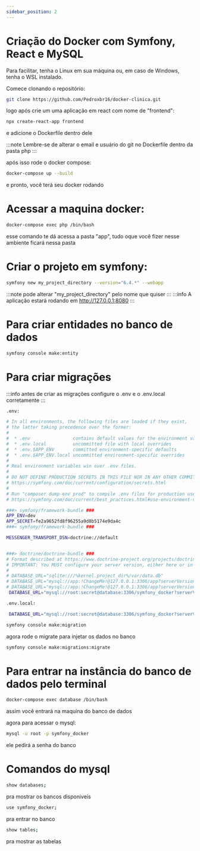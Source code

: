```yaml
---
sidebar_position: 2
---
```


# Criação do Docker com Symfony, React e MySQL

Para facilitar, tenha o Linux em sua máquina ou, em caso de Windows, tenha o WSL instalado.

Comece clonando o repositório:

```bash
git clone https://github.com/Pedroxbr16/docker-clinica.git
```

logo após crie um uma aplicação em react com nome de "frontend":

```bash
npx create-react-app frontend
```

e adicione o Dockerfile dentro dele

:::note
Lembre-se de alterar o email e usuário do git no Dockerfile dentro da pasta php
:::

após isso rode o docker compose:

```bash
docker-compose up --build
```

e pronto, você terá seu docker rodando

# Acessar a maquina docker:

```bash
docker-compose exec php /bin/bash
```

esse comando te dá acessa a pasta "app", tudo oque você fizer nesse ambiente ficará nessa pasta

# Criar o projeto em symfony:

```bash
symfony new my_project_directory --version="6.4.*" --webapp
```

:::note
pode alterar "my_project_directory" pelo nome que quiser
:::
:::info
A aplicação estará rodando em http://127.0.0.1:8080
:::

# Para criar entidades no banco de dados

```bash
symfony console make:entity
```
# Para criar migrações

:::info
antes de criar as migrações configure o .env e o .env.local corretamente
:::
```bash
.env:

# In all environments, the following files are loaded if they exist,
# the latter taking precedence over the former:
#
#  * .env                contains default values for the environment variables needed by the app
#  * .env.local          uncommitted file with local overrides
#  * .env.$APP_ENV       committed environment-specific defaults
#  * .env.$APP_ENV.local uncommitted environment-specific overrides
#
# Real environment variables win over .env files.
#
# DO NOT DEFINE PRODUCTION SECRETS IN THIS FILE NOR IN ANY OTHER COMMITTED FILES.
# https://symfony.com/doc/current/configuration/secrets.html
#
# Run "composer dump-env prod" to compile .env files for production use (requires symfony/flex >=1.2).
# https://symfony.com/doc/current/best_practices.html#use-environment-variables-for-infrastructure-configuration

###> symfony/framework-bundle ###
APP_ENV=dev
APP_SECRET=fe2a9652fd8f96255a9d8b5174e9da4c
###< symfony/framework-bundle ###

MESSENGER_TRANSPORT_DSN=doctrine://default


###> doctrine/doctrine-bundle ###
# Format described at https://www.doctrine-project.org/projects/doctrine-dbal/en/latest/reference/configuration.html#connecting-using-a-url
# IMPORTANT: You MUST configure your server version, either here or in config/packages/doctrine.yaml
#
# DATABASE_URL="sqlite:///%kernel.project_dir%/var/data.db"
# DATABASE_URL="mysql://app:!ChangeMe!@127.0.0.1:3306/app?serverVersion=8.0.32&charset=utf8mb4"
# DATABASE_URL="mysql://app:!ChangeMe!@127.0.0.1:3306/app?serverVersion=10.11.2-MariaDB&charset=utf8mb4"
 DATABASE_URL="mysql://root:secret@database:3306/symfony_docker?serverVersion=8.0"
```

```bash
.env.local:

 DATABASE_URL="mysql://root:secret@database:3306/symfony_docker?serverVersion=8.0"
```

```bash
symfony console make:migration
```

agora rode o migrate para injetar os dados no banco

```bash
symfony console make:migrations:migrate
```

# Para entrar na instância do banco de dados pelo terminal

```bash
docker-compose exec database /bin/bash
```

assim você entrará na maquina do banco de dados

agora para acessar o mysql:

```bash
mysql -u root -p symfony_docker
```
ele pedirá a senha do banco

# Comandos do mysql

```bash
show databases;
```
pra mostrar os bancos disponiveis

```bash
use symfony_docker; 
```
pra entrar no banco

```bash
show tables;
```
pra mostrar as tabelas
